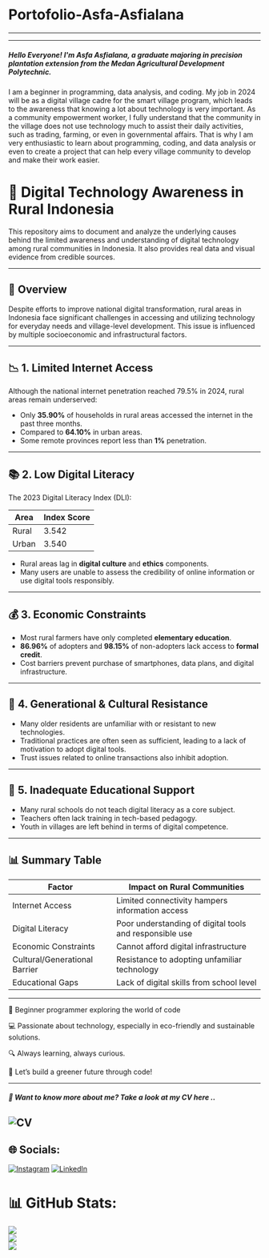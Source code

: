 # Portofolio-Asfa-Asfialana
---

---
##### Hello Everyone! I'm Asfa Asfialana, a graduate majoring in precision plantation extension from the Medan Agricultural Development Polytechnic.
I am a beginner in programming, data analysis, and coding. My job in 2024 will be as a digital village cadre for the smart village program, which leads to the awareness that knowing a lot about technology is very important. As a community empowerment worker, I fully understand that the community in the village does not use technology much to assist their daily activities, such as trading, farming, or even in governmental affairs. That is why I am very enthusiastic to learn about programming, coding, and data analysis or even to create a project that can help every village community to develop and make their work easier.

# 📡 Digital Technology Awareness in Rural Indonesia

This repository aims to document and analyze the underlying causes behind the limited awareness and understanding of digital technology among rural communities in Indonesia. It also provides real data and visual evidence from credible sources.

---

## 📌 Overview

Despite efforts to improve national digital transformation, rural areas in Indonesia face significant challenges in accessing and utilizing technology for everyday needs and village-level development. This issue is influenced by multiple socioeconomic and infrastructural factors.

---

## 📉 1. Limited Internet Access

Although the national internet penetration reached 79.5% in 2024, rural areas remain underserved:

- Only **35.90%** of households in rural areas accessed the internet in the past three months.
- Compared to **64.10%** in urban areas.
- Some remote provinces report less than **1%** penetration.
---
## 📚 2. Low Digital Literacy

The 2023 Digital Literacy Index (DLI):

| Area   | Index Score |
|--------|-------------|
| Rural  | 3.542       |
| Urban  | 3.540       |

- Rural areas lag in **digital culture** and **ethics** components.
- Many users are unable to assess the credibility of online information or use digital tools responsibly.
---
## 💰 3. Economic Constraints

- Most rural farmers have only completed **elementary education**.
- **86.96%** of adopters and **98.15%** of non-adopters lack access to **formal credit**.
- Cost barriers prevent purchase of smartphones, data plans, and digital infrastructure.
---
## 🧓 4. Generational & Cultural Resistance
- Many older residents are unfamiliar with or resistant to new technologies.
- Traditional practices are often seen as sufficient, leading to a lack of motivation to adopt digital tools.
- Trust issues related to online transactions also inhibit adoption.
---
## 🏫 5. Inadequate Educational Support
- Many rural schools do not teach digital literacy as a core subject.
- Teachers often lack training in tech-based pedagogy.
- Youth in villages are left behind in terms of digital competence.
---
## 📊 Summary Table

| Factor                         | Impact on Rural Communities                               |
|-------------------------------|------------------------------------------------------------|
| Internet Access               | Limited connectivity hampers information access           |
| Digital Literacy              | Poor understanding of digital tools and responsible use   |
| Economic Constraints          | Cannot afford digital infrastructure                      |
| Cultural/Generational Barrier | Resistance to adopting unfamiliar technology              |
| Educational Gaps              | Lack of digital skills from school level                  |
---










🌱 Beginner programmer exploring the world of code

💻 Passionate about technology, especially in eco-friendly and sustainable solutions.

🔍 Always learning, always curious.

🚀 Let’s build a greener future through code!

---
##### 👋 Want to know more about me? Take a look at my CV here ..
![CV](https://github.com/Asfa-Asfialana/portofolio-Asfa-Asfialana/tree/main/CV-PDF)
---


## 🌐 Socials:
[![Instagram](https://img.shields.io/badge/Instagram-%23E4405F.svg?logo=Instagram&logoColor=white)](https://instagram.com/AS.ASFIALN) [![LinkedIn](https://img.shields.io/badge/LinkedIn-%230077B5.svg?logo=linkedin&logoColor=white)](https://linkedin.com/in/https://www.linkedin.com/in/asfaasfialana86/) 
# 📊 GitHub Stats:
![](https://github-readme-stats.vercel.app/api?username=asfa-asfialana&theme=dark&hide_border=false&include_all_commits=false&count_private=false)<br/>
![](https://nirzak-streak-stats.vercel.app/?user=asfa-asfialana&theme=dark&hide_border=false)<br/>
![](https://github-readme-stats.vercel.app/api/top-langs/?username=asfa-asfialana&theme=dark&hide_border=false&include_all_commits=false&count_private=false&layout=compact)

<!-- Proudly created with GPRM ( https://gprm.itsvg.in ) -->
